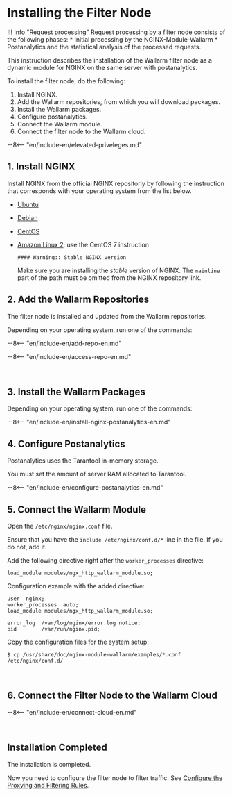 # Installing the Filter Node

!!! info "Request processing"
    Request processing by a filter node consists of the following phases:
    * Initial processing by the NGINX-Module-Wallarm
    * Postanalytics and the statistical analysis of the processed requests.

This instruction describes the installation of the Wallarm filter node as a dynamic module for NGINX on the same server with postanalytics.

To install the filter node, do the following:

1. Install NGINX.
2. Add the Wallarm repositories, from which you will download packages.
3. Install the Wallarm packages.
4. Configure postanalytics.
5. Connect the Wallarm module.
6. Connect the filter node to the Wallarm cloud.

--8<-- "en/include-en/elevated-priveleges.md"

<!-- -->   

## 1. Install NGINX

Install NGINX from the official NGINX repositoriy by following the instruction that corresponds with your operating system from the list below.

*   [Ubuntu](https://docs.nginx.com/nginx/admin-guide/installing-nginx/installing-nginx-open-source/#installing-a-prebuilt-ubuntu-package-from-the-official-nginx-repository)
*   [Debian](https://docs.nginx.com/nginx/admin-guide/installing-nginx/installing-nginx-open-source/#installing-a-prebuilt-debian-package-from-the-official-nginx-repository)
*   [CentOS](https://docs.nginx.com/nginx/admin-guide/installing-nginx/installing-nginx-open-source/#installing-a-prebuilt-centos-rhel-package-from-the-official-nginx-repository)
*   [Amazon Linux 2](https://docs.nginx.com/nginx/admin-guide/installing-nginx/installing-nginx-open-source/#installing-a-prebuilt-centos-rhel-package-from-the-official-nginx-repository): use the CentOS 7 instruction 

        #### Warning:: Stable NGINX version
    Make sure you are installing the *stable* version of NGINX. The `mainline` part of the path must be omitted from the NGINX repository link.

## 2. Add the Wallarm Repositories

The filter node is installed and updated from the Wallarm repositories.

Depending on your operating system, run one of the commands:

--8<-- "en/include-en/add-repo-en.md"

--8<-- "en/include-en/access-repo-en.md"

<br>

## 3. Install the Wallarm Packages

Depending on your operating system, run one of the commands:

--8<-- "en/include-en/install-nginx-postanalytics-en.md"

## 4. Configure Postanalytics

Postanalytics uses the Tarantool in-memory storage.

You must set the amount of server RAM allocated to Tarantool.

--8<-- "en/include-en/configure-postanalytics-en.md"

## 5. Connect the Wallarm Module

Open the `/etc/nginx/nginx.conf` file.

Ensure that you have the `include /etc/nginx/conf.d/*` line in the file. If you do not, add it.

Add the following directive right after the `worker_processes` directive:

```
load_module modules/ngx_http_wallarm_module.so;
```

Configuration example with the added directive:

```
user  nginx;
worker_processes  auto;
load_module modules/ngx_http_wallarm_module.so;

error_log  /var/log/nginx/error.log notice;
pid        /var/run/nginx.pid;
```

Copy the configuration files for the system setup:

```term
$ cp /usr/share/doc/nginx-module-wallarm/examples/*.conf /etc/nginx/conf.d/
```

<br>

## 6. Connect the Filter Node to the Wallarm Cloud

--8<-- "en/include-en/connect-cloud-en.md"

<br>

## Installation Completed

The installation is completed.

Now you need to configure the filter node to filter traffic. See [Configure the Proxying and Filtering Rules](qs-setup-proxy-en.md).
